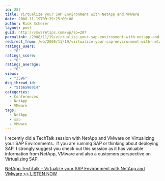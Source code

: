 ```yaml
---
id: 287
title: Virtualize your SAP Environment with NetApp and VMware
date: 2008-11-19T09:39:25+00:00
author: Rick Scherer
layout: post
guid: http://vmwaretips.com/wp/?p=287
permalink: /2008/11/19/virtualize-your-sap-environment-with-netapp-and-vmware/
redirect_from: /wp/2008/11/19/virtualize-your-sap-environment-with-netapp-and-vmware/
ratings_users:
  - "0"
ratings_score:
  - "0"
ratings_average:
  - "0"
views:
  - "3596"
dsq_thread_id:
  - "5156596914"
categories:
  - Conferences
  - NetApp
  - VMware
tags:
  - NetApp
  - sap
  - VMware
---
```

I recently did a TechTalk session with NetApp and VMware on Virtualizing your SAP Environments.  If you are running SAP or thinking about deploying SAP, I strongly suggest you check out this session as it has valuable information from NetApp, VMware and also a customers perspective on Virtualizing SAP.

<a href="http://www-download.netapp.com/edm/TT/WOD/WOD20081106/index.html" target="_blank">NetApp TechTalk &#8211; Virtualize your SAP Environment with NetApp and VMware >> LISTEN NOW</a>